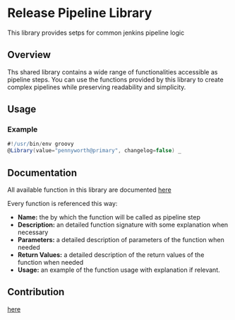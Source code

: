 # Release Pipeline Library
This library provides setps for common jenkins pipeline logic

## Overview
Ths shared library contains a wide range of functionalities accessible as pipeline steps. You can use the functions provided by this library to create complex pipelines while preserving readability and simplicity.


## Usage


### Example

```groovy
#!/usr/bin/env groovy
@Library(value="pennyworth@primary", changelog=false) _
```

## Documentation
All available function in this library are documented [here](doc/functions.md)

Every function is referenced this way:
 - **Name:** the  by which the function will be called as pipeline step
 - **Description:** an detailed function signature with some explanation when necessary
 - **Parameters:** a detailed description of parameters of the function when needed
 - **Return Values:** a detailed description of the return values of the function when needed
 - **Usage:** an example of the function usage with explanation if relevant.


## Contribution
[here](CONTRIBUTING.md)
